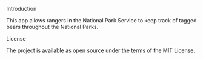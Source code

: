 Introduction

  This app allows rangers in the National Park Service to keep track of tagged bears throughout the National Parks.

License

  The project is available as open source under the terms of the MIT License.
